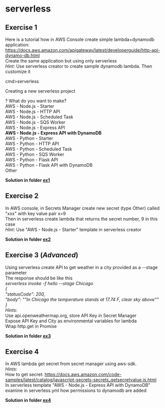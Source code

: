 # serverless
## Exercise 1  
Here is a tutorial how in AWS Console create simple lambda+dynamodb application:  
https://docs.aws.amazon.com/apigateway/latest/developerguide/http-api-dynamo-db.html  
Create the same application but using only serverless  
*Hint*: Use serverless creator to create sample dynamodb lambda. Then customize it  


 cmd>serverless  

Creating a new serverless project  

? What do you want to make?  
  AWS - Node.js - Starter  
  AWS - Node.js - HTTP API  
  AWS - Node.js - Scheduled Task  
  AWS - Node.js - SQS Worker  
  AWS - Node.js - Express API  
  **AWS - Node.js - Express API with DynamoDB**  
  AWS - Python - Starter  
  AWS - Python - HTTP API  
  AWS - Python - Scheduled Task  
  AWS - Python - SQS Worker  
  AWS - Python - Flask API  
  AWS - Python - Flask API with DynamoDB  
  Other  


  **Solution in folder [ex1](ex1)**

## Exercise 2  
In AWS console, in Secrets Manager create new secret (type Other) called "xxx" with key value pair x=9  
Then in serverless create lambda that returns the secret number, 9 in this case  
*Hint*: Use "AWS - Node.js - Starter" template in serverless creator  

**Solution in folder [ex2](ex2)** 

## Exercise 3 (*Advanced*)  
Using serverless create API to get weather in a city provided as a --stage parameter  
The response should be like this  
*serverless invoke -f hello --stage Chicago*  
*{*  
    *"statusCode": 200,*  
    *"body": "\"In Chicago the temperature stands at 17.74 F, clear sky above\""*  
*}*  
*Hints:*  
Use api.openweathermap.org, store API Key in Secret Manager  
Expose API Key and City as environmental variables for lambda  
Wrap http.get in Promise  

**Solution in folder [ex3](ex3)** 

## Exercise 4    
In AWS lambda get secret from secret manager using aws-sdk.  
*Hints*:  
How to get secret: https://docs.aws.amazon.com/code-samples/latest/catalog/javascript-secrets-secrets_getsecretvalue.js.html  
In serverless template "AWS - Node.js - Express API with DynamoDB" examine in serverless.yml how permissions to dynamodb are added  

**Solution in folder [ex4](ex4)**  
